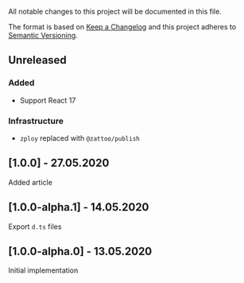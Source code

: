 All notable changes to this project will be documented in this file.

The format is based on [Keep a Changelog](http://keepachangelog.com/)
and this project adheres to [Semantic Versioning](http://semver.org/).

## Unreleased

### Added
- Support React 17

### Infrastructure
- `zploy` replaced with `@zattoo/publish`

## [1.0.0] - 27.05.2020

Added article

## [1.0.0-alpha.1] - 14.05.2020

Export `d.ts` files

## [1.0.0-alpha.0] - 13.05.2020

Initial implementation
